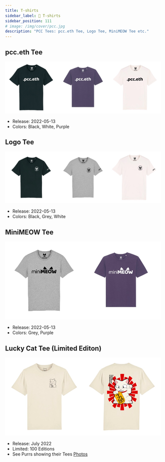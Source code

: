 ```yaml
---
title: T-shirts
sidebar_label: 👕 T-shirts
sidebar_position: 111
# image: /img/cover/pcc.jpg
description: "PCC Tees: pcc.eth Tee, Logo Tee, MiniMEOW Tee etc."
---
```


## pcc.eth Tee

![](./assets/t-shirts/pccdoteth-tee.jpg)

- Release: 2022-05-13
- Colors: Black, White, Purple

## Logo Tee

![](./assets/t-shirts/logo-tee.jpg)

- Release: 2022-05-13
- Colors: Black, Grey, White

## MiniMEOW Tee

![](./assets/t-shirts/minimeow-tee.jpg)

- Release: 2022-05-13
- Colors: Grey, Purple

## Lucky Cat Tee (Limited Editon)

![](./assets/t-shirts/luckycat-tee.jpg)

- Release: July 2022
- Limited: 100 Editions
- See Purrs showing their Tees [Photos](/welovethepurrs/2022/luckycat-tee)
